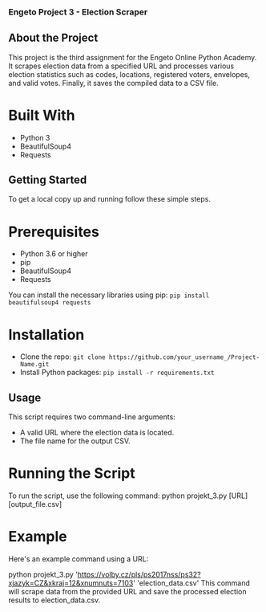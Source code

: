 ### Engeto Project 3 - Election Scraper
## About the Project
This project is the third assignment for the Engeto Online Python Academy. It scrapes election data from a specified URL and processes various election statistics such as codes, locations, registered voters, envelopes, and valid votes. Finally, it saves the compiled data to a CSV file.

# Built With
- Python 3
- BeautifulSoup4
- Requests

## Getting Started
To get a local copy up and running follow these simple steps.

# Prerequisites
- Python 3.6 or higher
- pip
- BeautifulSoup4
- Requests

You can install the necessary libraries using pip:
```pip install beautifulsoup4 requests```

# Installation
- Clone the repo:
```git clone https://github.com/your_username_/Project-Name.git```
- Install Python packages:
```pip install -r requirements.txt```

## Usage
This script requires two command-line arguments:

- A valid URL where the election data is located.
- The file name for the output CSV.
# Running the Script
To run the script, use the following command:
python projekt_3.py [URL] [output_file.csv]

# Example
Here's an example command using a URL:

python projekt_3.py 'https://volby.cz/pls/ps2017nss/ps32?xjazyk=CZ&xkraj=12&xnumnuts=7103' 'election_data.csv'
This command will scrape data from the provided URL and save the processed election results to election_data.csv.
